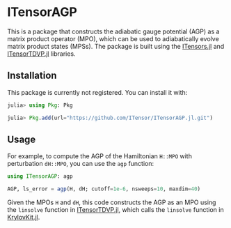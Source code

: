 # ITensorAGP

This is a package that constructs the adiabatic gauge potential (AGP) as a matrix product operator (MPO), which can be used to adiabatically evolve matrix product states (MPSs). The package is built using the [ITensors.jl](https://github.com/ITensor/ITensors.jl) and [ITensorTDVP.jl](https://github.com/ITensor/ITensorTDVP.jl) libraries.

## Installation

This package is currently not registered. You can install it with:
```julia
julia> using Pkg: Pkg

julia> Pkg.add(url="https://github.com/ITensor/ITensorAGP.jl.git")
```

## Usage

For example, to compute the AGP of the Hamiltonian `H::MPO` with perturbation `dH::MPO`, you can use the `agp` function:
```julia
using ITensorAGP: agp

AGP, ls_error = agp(H, dH; cutoff=1e-6, nsweeps=10, maxdim=40)
```
Given the MPOs `H` and `dH`, this code constructs the AGP as an MPO using the `linsolve` function in [ITensorTDVP.jl](https://github.com/ITensor/ITensorTDVP.jl), which calls the `linsolve` function in [KrylovKit.jl](https://github.com/Jutho/KrylovKit.jl.git).
